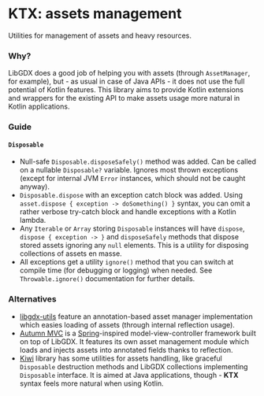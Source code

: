 # KTX: assets management

Utilities for management of assets and heavy resources.

### Why?

LibGDX does a good job of helping you with assets (through `AssetManager`, for example), but - as usual in case of Java
APIs - it does not use the full potential of Kotlin features. This library aims to provide Kotlin extensions and wrappers
for the existing API to make assets usage more natural in Kotlin applications.

### Guide

#### `Disposable`

- Null-safe `Disposable.disposeSafely()` method was added. Can be called on a nullable `Disposable?` variable. Ignores
most thrown exceptions (except for internal JVM `Error` instances, which should not be caught anyway).
- `Disposable.dispose` with an exception catch block was added. Using `asset.dispose { exception -> doSomething() }`
syntax, you can omit a rather verbose try-catch block and handle exceptions with a Kotlin lambda.
- Any `Iterable` or `Array` storing `Disposable` instances will have `dispose`, `dispose { exception -> }` and
`disposeSafely` methods that dispose stored assets ignoring any `null` elements. This is a utility for disposing
collections of assets en masse.
- All exceptions get a utility `ignore()` method that you can switch at compile time (for debugging or logging) when
needed. See `Throwable.ignore()` documentation for further details.

### Alternatives

- [libgdx-utils](https://bitbucket.org/dermetfan/libgdx-utils/) feature an annotation-based asset manager implementation
which easies loading of assets (through internal reflection usage).
- [Autumn MVC](https://github.com/czyzby/gdx-lml/tree/master/mvc) is a [Spring](https://spring.io/)-inspired
model-view-controller framework built on top of LibGDX. It features its own asset management module which loads and
injects assets into annotated fields thanks to reflection.
- [Kiwi](https://github.com/czyzby/gdx-lml/tree/master/kiwi) library has some utilities for assets handling, like
graceful `Disposable` destruction methods and LibGDX collections implementing `Disposable` interface. It is aimed at
Java applications, though - **KTX** syntax feels more natural when using Kotlin.

